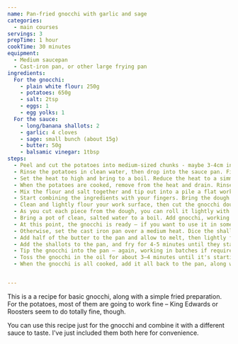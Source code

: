 ```yaml
---
name: Pan-fried gnocchi with garlic and sage
categories:
  - main courses
servings: 3
prepTime: 1 hour
cookTime: 30 minutes
equipment:
  - Medium saucepan
  - Cast-iron pan, or other large frying pan
ingredients:
  For the gnocchi:
    - plain white flour: 250g
    - potatoes: 650g
    - salt: 2tsp
    - eggs: 1
    - egg yolks: 1
  For the sauce:
    - long/banana shallots: 2
    - garlic: 4 cloves
    - sage: small bunch (about 15g)
    - butter: 50g
    - balsamic vinegar: 1tbsp
steps:
  - Peel and cut the potatoes into medium-sized chunks - maybe 3-4cm in size.
  - Rinse the potatoes in clean water, then drop into the sauce pan. Fill with water, until there's at least 2-3cm covering the potatoes. Add a teaspoon of salt.
  - Set the heat to high and bring to a boil. Reduce the heat to a simmer, then cover. Cook for 15–20 minutes, until you can poke through the potatoes with a fork.
  - When the potatoes are cooked, remove from the heat and drain. Rinse with cold water and drain again, then mash with a potato masher or a fork – or ideally, if you have one, a potato ricer.
  - Mix the flour and salt together and tip out into a pile a flat work surface. Make a well in the middle of the flour and drop in the egg and extra yolk. Add the mashed potato on top.
  - Start combining the ingredients with your fingers. Bring the dough together until it's consistent and dry – it shouldn't stick to your fingers. Roll into a rough log shape.
  - Clean and lightly flour your work surface, then cut the gnocchi dough into six equal parts. One at a time, roll each part out into a rope-like shape—about 2cm across—then cut each rope into roughly equal gnocchi-sized pieces.
  - As you cut each piece from the dough, you can roll it lightly with the back of a fork to give it more of a traditional gnocchi shape. Of course, if you have a gnocchi board, that's even better. Move each completed dumpling to one side.
  - Bring a pot of clean, salted water to a boil. Add gnocchi, working in batches if required. When they rise to the surface, remove them with a slotted spoon and place in a clean bowl.
  - At this point, the gnocchi is ready – if you want to use it in some other recipe, stop here.
  - Otherwise, set the cast iron pan over a medium heat. Dice the shallots and chop the garlic. Reserve about 8 of the sage leaves, then finely chop the rest of the sage.
  - Add half of the butter to the pan and allow to melt, then lightly fry the reserved sage leaves – add them to the butter and make sure they're flat against the pan, flipping them occasionally. After a couple of minutes, when they just start to turn brown, remove and place them on some kitchen paper to drain.
  - Add the shallots to the pan, and fry for 4-5 minutes until they start to colour. Add the garlic and sage, and continue frying for about 2 minutes. Turn off the heat and remove the shallot mixture from the pan, trying to leave as much oil in the pan as possible.
  - Tip the gnocchi into the pan – again, working in batches if required, so you can avoid overcrowding the pan.
  - Toss the gnocchi in the oil for about 3–4 minutes until it's starting to crisp up and take on a lovely brown colour.
  - When the gnocchi is all cooked, add it all back to the pan, along with the reserved shallot mixture and the rest of the butter. Stir for a couple of minutes until warmed through, then serve in bowls garnished with the fried sage leaves.


---
```


This is a a recipe for basic gnocchi, along with a simple fried preparation. For the potatoes, most of them are going to work fine – King Edwards or Roosters seem to do totally fine, though.

You can use this recipe just for the gnocchi and combine it with a different sauce to taste. I've just included them both here for convenience.
